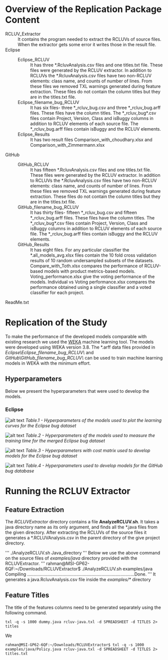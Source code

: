 # Overview of the Replication Package Content
<html>
<dl>
  <dt>RCLUV_Extractor</dt>
  <dd>It contains the program needed to extract the RCLUVs of source files. When the extractor gets some error it writes those in the result file.</dd>  
  
  <dt>Eclipse</dt>
  <dd>
    <dl>
      <dt>Eclipse_RCLUV</dt>
      <dd> It has three *.RcluvAnalysis.csv files and one titles.txt file. These files were generated by the RCLUV extractor. In addition to RCLUVs the *.RcluvAnalysis.csv files have two non-RCLUV elements: class name, and counts of number of lines. From these files we removed TXL warnings generated during feature extraction. These files do not contain the column titles but they are in the titles.txt file.</dd>
      <dt>Eclipse_filename_bug_RCLUV</dt>
      <dd>It has six files- three *_rcluv_bug.csv and three *_rcluv_bug.arff files. These files have the column titles. The *_rcluv_bug*.csv files contain Project, Version, Class and isBuggy columns in addition to RCLUV elements of each source file. The *_rcluv_bug.arff files contain isBuggy and the RCLUV elements.</dd>
      <dt>Eclipse_Results</dt>
      <dd>It has two result files Comparison_with_choudhary.xlsx and Comparison_with_Zimmermann.xlsx </dd>
    </dl>
  </dd>
  
  <dt>GitHub</dt>
  <dd>
    <dl>
      <dt>GitHub_RCLUV</dt>
      <dd>It has fifteen *.RcluvAnalysis.csv files and one titles.txt file. These files were generated by the RCLUV extractor. In addition to RCLUVs the *.RcluvAnalysis.csv files have two non-RCLUV elements: class name, and counts of number of lines. From these files we removed TXL warnings generated during feature extraction. These files do not contain the column titles but they are in the titles.txt file. </dd>
      <dt>GitHub_filename_bug_RCLUV</dt>
      <dd>It has thirty files- fifteen *_rcluv_bug.csv and fifteen *_rcluv_bug.arff files. These files have the column titles. The *_rcluv_bug*.csv files contain Project, Version, Class and isBuggy columns in addition to RCLUV elements of each source file. The *_rcluv_bug.arff files contain isBuggy and the RCLUV elements. </dd>
      <dt>GitHub_Results</dt>
      <dd>It has eight files. For any particular classifier the *.all_models_avg.xlsx files contain the 10 fold cross validation results of 10 random undersampled subsets of the datasets. Compare_with_Toth.xlsx compares the performance of RCLUV-based models with product metrics-based models. Voting_performance.xlsx give the voting performance of the models. Individual vs Voting performance.xlsx compares the performance obtained using a single classifier and a voted classifier for each project.
      </dd>
    </dl>
  </dd>
  
  <dt>ReadMe.txt</dt>
  </dl>
  </html>
  
# Replication of the Study
To make the performance of the developed models comparable with existing research we used the [WEKA][weka-link] machine learning tool. The models were developed using WEKA version 3.8. The \*.arff data files provided in *Eclipse\Eclipse_filename_bug_RCLUV\\* and *GitHub\GitHub_filename_bug_RCLUV\\* can be used to train machine learning models in WEKA with the minimum effort.

## Hyperparameters
  Below we present the hyperparameters that were used to develop the models.
  
### Eclipse
![alt text]({{site.baseurl}}/assets/images/hyper_param_learning_curve.png "Hyperparameters of the models used to plot the learning curves for the Eclipse bug dataset")
*Table.1 - Hyperparameters of the models used to plot the learning curves for the Eclipse bug dataset*

![alt text]({{site.baseurl}}/assets/images/hyper_param_training_time.png "Hyperparameters of the models used to measure the training time for the merged Eclipse bug dataset")
*Table.2 - Hyperparameters of the models used to measure the training time for the merged Eclipse bug dataset*

![alt text]({{site.baseurl}}/assets/images/hyper_param_with_cost_eclipse.png "Hyperparameters with cost matrix used to develop models for the Eclipse bug dataset")
*Table.3 - Hyperparameters with cost matrix used to develop models for the Eclipse bug dataset*

![alt text]({{site.baseurl}}/assets/images/hyper_param_with_cost_github.png "Hyperparameters used to develop models for the GitHub bug database")
*Table.4 - Hyperparameters used to develop models for the GitHub bug database*


# Running the RCLUV Extractor
## Feature Extraction
The *RCLUVExtractor* directory contains a file **AnalyzeRCLUV.sh**. It takes a java directory name as its only argument, and finds all the \*.java files from the given directory. After extracting the RCLUVs of the source files it generates a \*.RCLUVAnalysis.csv in the parent directory of the give project directory.

'''
./AnalyzeRCLUV.sh Java_directory
'''
Below we use the above command on the source files of *examples/java* directory provided with the RCLUVExtractor.
'''
rahman@MSI-GP62-6QF:~/Downloads/RCLUVExtractor$ ./AnalyzeRCLUV.sh examples/java
Compiling 
.....................................................................................Done.
'''
It generates a java.RcluvAnalysis.csv file inside the *examples/\** directory

## Feature Titles
The title of the features columns need to be generated separately using the following command.
```
txl -q -s 1000 dummy.java rcluv-java.txl -d SPREADSHEET -d TITLES 2> titles
```
We 
```
rahman@MSI-GP62-6QF:~/Downloads/RCLUVExtractor$ txl -q -s 1000 examples/java/Policy.java rcluv-java.txl -d SPREADSHEET -d TITLES 2> titles.txt
```

[weka-link]:https://www.cs.waikato.ac.nz/ml/weka/
